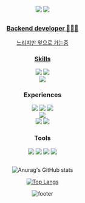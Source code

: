 <div align="center">

  
  <a href="https://velog.io/@miracle-21" target="_blank"><img src="https://img.shields.io/badge/velog-20C997?style=plastic&logo=velog&logoColor=white"/></a>
  <a href="mailto:miraculum95@gmail.com"><img src="https://img.shields.io/badge/miraculum95@gmail.com-EA4335?style=plastic&logo=gmail&logoColor=white&link=mailto:miraculum95@gmail.com"/>
    
  ##
    
  ### Backend developer 🐌🐌🐌
  느리지만 앞으로 가는중

  ### Skills
  <img src="https://img.shields.io/badge/Python-3766AB?style=flat-square&logo=Python&logoColor=white"/></a>
  <img src="https://img.shields.io/badge/Django-092E20?style=flat-square&logo=Django&logoColor=white"/>
  <br>
  <img src="https://img.shields.io/badge/Mysql-E6B91E?style=flat-square&logo=MySql&logoColor=white"/>

  ### Experiences
  <img src="https://img.shields.io/badge/AWS EC2-FF9900?style=flat&logo=ec2&logoColor=white"></a> 
  <img src="https://img.shields.io/badge/AWS Lambda-FF9900?style=flat&logo=awslambda&logoColor=white"></a> 
  <img src="https://img.shields.io/badge/AWS SQS-FF4F8B?style=flat&logo=amazonsqs&logoColor=white"></br>
  <img src="https://img.shields.io/badge/docker-2496ED?style=flat&logo=docker&logoColor=white"></a></br>
  <img src="https://img.shields.io/badge/DynamoDB-4053D6?style=flat&logo=Amazon DynamoDB&logoColor=white"></a>
  <img src="https://img.shields.io/badge/PostgreSQL-4169E1?style=flat&logo=PostgreSQL&logoColor=white">


  ### Tools
  <img src="https://img.shields.io/badge/postman-FF6C37?style=flat&logo=postman&logoColor=white"></a>
  <img src="https://img.shields.io/badge/discord-5865F2?style=flat&logo=discord&logoColor=white"> </a>
  <img src="https://img.shields.io/badge/slack-4A154B?style=flat&logo=slack&logoColor=white"> </a>
  <img src="https://img.shields.io/badge/notion-000000?style=flat&logo=notion&logoColor=white"> 

   ##

  <a>![Anurag's GitHub stats](https://github-readme-stats.vercel.app/api?username=miracle-21&show_icons=true&theme=buefy)</a>


  <a>[![Top Langs](https://github-readme-stats.vercel.app/api/top-langs/?username=miracle-21&layout=compact)](https://github.com/anuraghazra/github-readme-stats)</a>

  ![footer](https://capsule-render.vercel.app/api?type=wave&color=auto&height=150&section=footer)
</div>
